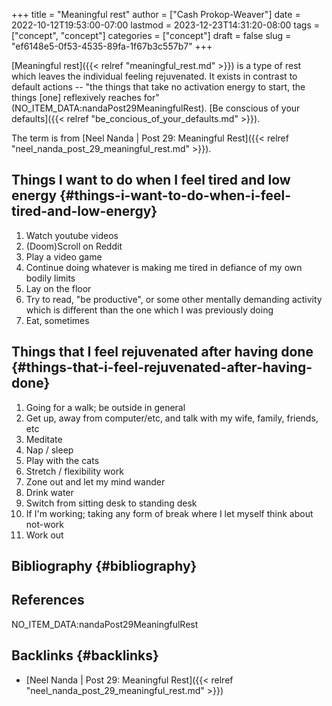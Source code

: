 +++
title = "Meaningful rest"
author = ["Cash Prokop-Weaver"]
date = 2022-10-12T19:53:00-07:00
lastmod = 2023-12-23T14:31:20-08:00
tags = ["concept", "concept"]
categories = ["concept"]
draft = false
slug = "ef6148e5-0f53-4535-89fa-1f67b3c557b7"
+++

[Meaningful rest]({{< relref "meaningful_rest.md" >}}) is a type of rest which leaves the individual feeling rejuvenated. It exists in contrast to default actions -- "the things that take no activation energy to start, the things [one] reflexively reaches for" (NO_ITEM_DATA:nandaPost29MeaningfulRest). [Be conscious of your defaults]({{< relref "be_concious_of_your_defaults.md" >}}).

The term is from [Neel Nanda | Post 29: Meaningful Rest]({{< relref "neel_nanda_post_29_meaningful_rest.md" >}}).


## Things I want to do when I feel tired and low energy {#things-i-want-to-do-when-i-feel-tired-and-low-energy}

1.  Watch youtube videos
2.  (Doom)Scroll on Reddit
3.  Play a video game
4.  Continue doing whatever is making me tired in defiance of my own bodily limits
5.  Lay on the floor
6.  Try to read, "be productive", or some other mentally demanding activity which is different than the one which I was previously doing
7.  Eat, sometimes


## Things that I feel rejuvenated after having done {#things-that-i-feel-rejuvenated-after-having-done}

1.  Going for a walk; be outside in general
2.  Get up, away from computer/etc, and talk with my wife, family, friends, etc
3.  Meditate
4.  Nap / sleep
5.  Play with the cats
6.  Stretch / flexibility work
7.  Zone out and let my mind wander
8.  Drink water
9.  Switch from sitting desk to standing desk
10. If I'm working; taking any form of break where I let myself think about not-work
11. Work out


## Bibliography {#bibliography}

## References

<style>.csl-entry{text-indent: -1.5em; margin-left: 1.5em;}</style><div class="csl-bib-body">
  <div class="csl-entry">NO_ITEM_DATA:nandaPost29MeaningfulRest</div>
</div>



## Backlinks {#backlinks}

-   [Neel Nanda | Post 29: Meaningful Rest]({{< relref "neel_nanda_post_29_meaningful_rest.md" >}})
